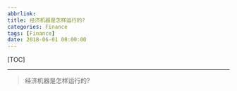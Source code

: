 ```yaml
---
abbrlink: 
title: 经济机器是怎样运行的?
categories: Finance
tags: [Finance]
date: 2018-06-01 00:00:00
---
```


[TOC]

---

> 经济机器是怎样运行的?


